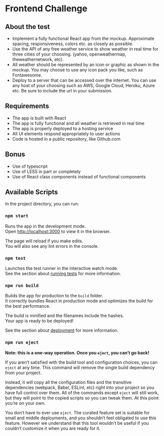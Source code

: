 # Frontend Challenge

## About the test
- Implement a fully functional React app from the mockup. Approximate spacing,
responsiveness, colors etc. as closely as possible.
- Use the API of any free weather service to show weather in real time for three cities of
your choosing. (yahoo, openweathermap, theweathernetwork, etc).
- All weather should be represented by an icon or graphic as shown in the mockup. You
may choose to use any icon pack you like, such as Fontawesome.
- Deploy to a server that can be accessed over the internet. You can use any host of
your choosing such as AWS, Google Cloud, Heroku, Azure etc. Be sure to include the
url in your submission.

## Requirements
- The app is built with React
- The app is fully functional and all weather is retrieved in real time
- The app is properly deployed to a hosting service
- All UI elements respond appropriately to user actions
- Code is hosted in a public repository, like Github.com

## Bonus
-  Use of typescript
- Use of LESS in part or completely
- Use of React class components instead of functional components
## Available Scripts

In the project directory, you can run:

### `npm start`

Runs the app in the development mode.\
Open [http://localhost:3000](http://localhost:3000) to view it in the browser.

The page will reload if you make edits.\
You will also see any lint errors in the console.

### `npm test`

Launches the test runner in the interactive watch mode.\
See the section about [running tests](https://facebook.github.io/create-react-app/docs/running-tests) for more information.

### `npm run build`

Builds the app for production to the `build` folder.\
It correctly bundles React in production mode and optimizes the build for the best performance.

The build is minified and the filenames include the hashes.\
Your app is ready to be deployed!

See the section about [deployment](https://facebook.github.io/create-react-app/docs/deployment) for more information.

### `npm run eject`

**Note: this is a one-way operation. Once you `eject`, you can’t go back!**

If you aren’t satisfied with the build tool and configuration choices, you can `eject` at any time. This command will remove the single build dependency from your project.

Instead, it will copy all the configuration files and the transitive dependencies (webpack, Babel, ESLint, etc) right into your project so you have full control over them. All of the commands except `eject` will still work, but they will point to the copied scripts so you can tweak them. At this point you’re on your own.

You don’t have to ever use `eject`. The curated feature set is suitable for small and middle deployments, and you shouldn’t feel obligated to use this feature. However we understand that this tool wouldn’t be useful if you couldn’t customize it when you are ready for it.

